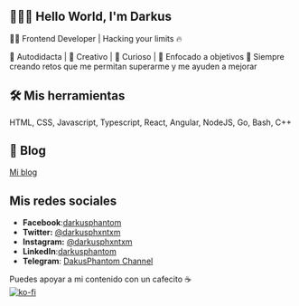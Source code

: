 ## 👋👨‍💻 Hello World, I'm Darkus

👨‍💻 Frontend Developer | Hacking your limits 🔥

🚀 Autodidacta | 🌈 Creativo | 🔎 Curioso | 🎯 Enfocado a objetivos
🙌 Siempre creando retos que me permitan superarme y me ayuden a mejorar

## 🛠 Mis herramientas
HTML, CSS, Javascript, Typescript, React, Angular, NodeJS, Go, Bash, C++

## 💼 Blog
[Mi blog](https://darkusphantom.com)

## Mis redes sociales
- **Facebook**:[darkusphantom](https://facebook.com/darkusphantom/)
- **Twitter:** [@darkusphxntxm](https://twitter.com/darkusphxntxm)
- **Instagram:** [@darkusphxntxm](https://www.instagram.com/darkusphxntxm/)
- **LinkedIn**:[darkusphantom](https://www.linkedin.com/in/darkusphantom/)
- **Telegram**: [DakusPhantom Channel](https://t.me/darkusphxntxm)

Puedes apoyar a mi contenido con un cafecito ☕️<br>
[![ko-fi](https://ko-fi.com/img/githubbutton_sm.svg)]((https://ko-fi.com/H2H1HU2RG))
